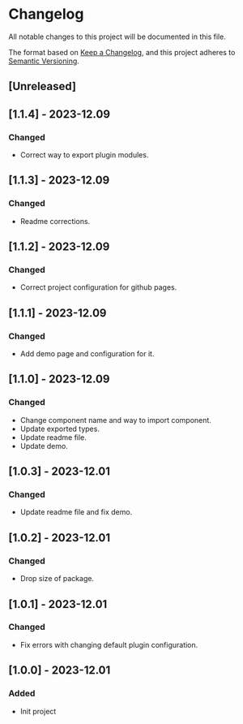 # Changelog
All notable changes to this project will be documented in this file.

The format based on [Keep a Changelog](https://keepachangelog.com/en/1.0.0/),
and this project adheres to [Semantic Versioning](https://semver.org/spec/v2.0.0.html).

## [Unreleased]

## [1.1.4] - 2023-12.09
### Changed
- Correct way to export plugin modules.

## [1.1.3] - 2023-12.09
### Changed
- Readme corrections.

## [1.1.2] - 2023-12.09
### Changed
- Correct project configuration for github pages.

## [1.1.1] - 2023-12.09
### Changed
- Add demo page and configuration for it.

## [1.1.0] - 2023-12.09
### Changed
- Change component name and way to import component.
- Update exported types.
- Update readme file.
- Update demo.

## [1.0.3] - 2023-12.01
### Changed
- Update readme file and fix demo.

## [1.0.2] - 2023-12.01
### Changed
- Drop size of package.

## [1.0.1] - 2023-12.01
### Changed
- Fix errors with changing default plugin configuration.

## [1.0.0] - 2023-12.01
### Added
- Init project
